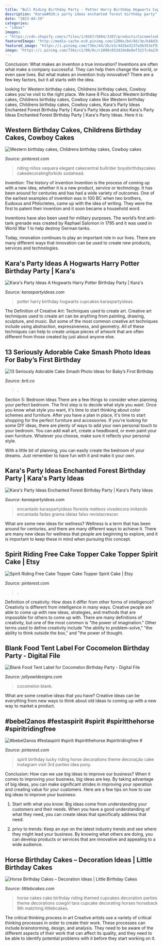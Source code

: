 ```yaml
---
title: "Bull Riding Birthday Party - Potter Harry Birthday Hogwarts Cupcakes Karaspartyideas"
description: "Kara&#039;s party ideas enchanted forest birthday party"
date: "2023-04-29"
categories:
- "ideas"
images:
- "https://cdn.shopify.com/s/files/1/0267/5094/3307/products/CocomelonBirthdayPartyFoodLabelTentNameCardPrintable_1200x1200.jpg?v=1594464926"
featuredImage: "http://media-cache-ec0.pinimg.com/1200x/b4/8d/3e/b48d3ef5db4bc49e36c72a361470da81.jpg"
featured_image: "https://i.pinimg.com/736x/44/2b/e3/442be3237a5b353ef92e83fca18d1d9c.jpg"
image: "https://i.pinimg.com/736x/c1/09/8c/c1098c052d2de8e8ef3227c4a2363086.jpg"
---
```



Conclusion: What makes an invention a true innovation?
Inventions are often what make a company successful. They can help them change the world, or even save lives. But what makes an invention truly innovative? There are a few key factors, but it all starts with the idea.

	

		
looking for Western birthday cakes, Childrens birthday cakes, Cowboy cakes you've visit to the right place. We have 8 Pics about Western birthday cakes, Childrens birthday cakes, Cowboy cakes like Western birthday cakes, Childrens birthday cakes, Cowboy cakes, Kara&#039;s Party Ideas Enchanted Forest Birthday Party | Kara&#039;s Party Ideas and also Kara&#039;s Party Ideas Enchanted Forest Birthday Party | Kara&#039;s Party Ideas. Here it is:
		
    
## Western Birthday Cakes, Childrens Birthday Cakes, Cowboy Cakes

<img loading=lazy src="http://media-cache-ec0.pinimg.com/1200x/b4/8d/3e/b48d3ef5db4bc49e36c72a361470da81.jpg" onerror="this.onerror=null;this.src='https://tse4.mm.bing.net/th?id=OIP.QYhMANlw9EvILCWCH_BQYAHaJ5&amp;pid=15.1';" alt="Western birthday cakes, Childrens birthday cakes, Cowboy cakes">

_Source: pinterest.com_

>riding niños vaquera elegant cakecentral bullrider boysbirthdaycakes cakedecoratingforkids sodahead. 

	

Invention: The history of invention
Invention is the process of coming up with a new idea, whether it is a new product, service or technology. It has been around for centuries and has had a wide variety of outcomes. 
One of the earliest examples of invention was in 100 BC when two brothers, Eudoxus and Philoctetes, came up with the idea of writing. They were the first to patent their invention and it soon became a household word. 

Inventions have also been used for military purposes. The world’s first anti-tank grenade was created by Raphael Salomon in 1795 and it was used in World War 1 to help destroy German tanks. 

Today, innovation continues to play an important role in our lives. There are many different ways that innovation can be used to create new products, services and technologies.

    
## Kara&#039;s Party Ideas A Hogwarts Harry Potter Birthday Party | Kara&#039;s

<img loading=lazy src="http://karaspartyideas.com/wp-content/uploads/2017/07/Hogwarts-Harry-Potter-Birthday-Party-via-Karas-Party-Ideas-KarasPartyIdeas.com9_.jpg" onerror="this.onerror=null;this.src='https://tse4.mm.bing.net/th?id=OIP.WKh6yjujaKEKLtFk9m_yigHaJ3&amp;pid=15.1';" alt="Kara&#039;s Party Ideas A Hogwarts Harry Potter Birthday Party | Kara&#039;s">

_Source: karaspartyideas.com_

>potter harry birthday hogwarts cupcakes karaspartyideas. 

	

The Definition of Creative Art: Techniques used to create art.
Creative art techniques used to create art can be anything from painting, drawing, sculpture, and music. But some of the most common creative art techniques include using abstraction, expressiveness, and geometry. All of these techniques can help to create unique pieces of artwork that are often different from those created by just about anyone else.

    
## 13 Seriously Adorable Cake Smash Photo Ideas For Baby’s First Birthday

<img loading=lazy src="https://www.brit.co/media-library/eyJhbGciOiJIUzI1NiIsInR5cCI6IkpXVCJ9.eyJpbWFnZSI6Imh0dHBzOi8vYXNzZXRzLnJibC5tcy8yMTYzMDg1NS9vcmlnaW4uanBnIiwiZXhwaXJlc19hdCI6MTYxMzA2NjM3N30.RoMBipuF9OkcNk1uI6Fn4lWUFefNhDgQXWucVRQ5eoI/image.jpg?width=1500&amp;coordinates=80%2C0%2C81%2C0&amp;height=2000" onerror="this.onerror=null;this.src='https://tse2.mm.bing.net/th?id=OIP.QTQ0Y5KjUjPANLpEJEK0cwHaI1&amp;pid=15.1';" alt="13 Seriously Adorable Cake Smash Photo Ideas for Baby’s First Birthday">

_Source: brit.co_

>. 

	

Section 5: Bedroom Ideas
There are a few things to consider when planning your perfect bedroom. The first step is to decide what style you want. Once you know what style you want, it's time to start thinking about color schemes and furniture. After you have a plan in place, it's time to start shopping for the perfect furniture and accessories.
If you're looking for some DIY ideas, there are plenty of ways to add your own personal touch to your bedroom. You can add wall art, create a headboard, or even paint your own furniture. Whatever you choose, make sure it reflects your personal style.

With a little bit of planning, you can easily create the bedroom of your dreams. Just remember to have fun with it and make it your own.

    
## Kara&#039;s Party Ideas Enchanted Forest Birthday Party | Kara&#039;s Party Ideas

<img loading=lazy src="http://karaspartyideas.com/wp-content/uploads/2016/11/Enchanted-Forest-Birthday-Party-via-Karas-Party-Ideas-KarasPartyIdeas.com6_.jpeg" onerror="this.onerror=null;this.src='https://tse2.mm.bing.net/th?id=OIP.Ipl5KLrJSeIlUKdWLWOnPwHaLF&amp;pid=15.1';" alt="Kara&#039;s Party Ideas Enchanted Forest Birthday Party | Kara&#039;s Party Ideas">

_Source: karaspartyideas.com_

>encantado karaspartyideas floresta matteos vivadecora imitando encantada fadas grama ideias falso revistacrescer. 

	

What are some new ideas for wellness?
Wellness is a term that has been around for centuries, and there are many different ways to achieve it. There are many new ideas for wellness that people are beginning to explore, and it is important to keep these in mind when pursuing this concept.

    
## Spirit Riding Free Cake Topper Cake Topper Spirit Cake | Etsy

<img loading=lazy src="https://i.pinimg.com/736x/c1/09/8c/c1098c052d2de8e8ef3227c4a2363086.jpg" onerror="this.onerror=null;this.src='https://tse3.mm.bing.net/th?id=OIP.j-c9YuBMP9TLwm_MQE32-gHaHa&amp;pid=15.1';" alt="Spirit Riding Free Cake Topper Cake Topper Spirit Cake | Etsy">

_Source: pinterest.com_

>. 

	

Definition of creativity: How does it differ from other forms of intelligence?
Creativity is different from intelligence in many ways. Creative people are able to come up with new ideas, strategies, and methods that are impossible for others to come up with. 
There are many definitions of creativity, but one of the most common is "the power of imagination." Other terms used to define creativity include "the ability to problem-solve," "the ability to think outside the box," and "the power of thought.

    
## Blank Food Tent Label For Cocomelon Birthday Party - Digital File

<img loading=lazy src="https://cdn.shopify.com/s/files/1/0267/5094/3307/products/CocomelonBirthdayPartyFoodLabelTentNameCardPrintable_1200x1200.jpg?v=1594464926" onerror="this.onerror=null;this.src='https://tse2.mm.bing.net/th?id=OIP.VRu3DSpK6qiom7XhNlXtSwHaGL&amp;pid=15.1';" alt="Blank Food Tent Label for Cocomelon Birthday Party - Digital File">

_Source: jollyowldesigns.com_

>cocomelon blank. 

	

What are some creative ideas that you have?
Creative ideas can be everything from new ways to think about old ideas to coming up with a new way to market a product.

    
## #bebel2anos #festaspirit #spirit #spiritthehorse #spiritridingfree #

<img loading=lazy src="https://i.pinimg.com/736x/44/2b/e3/442be3237a5b353ef92e83fca18d1d9c.jpg" onerror="this.onerror=null;this.src='https://tse4.mm.bing.net/th?id=OIP.YdLc-pfKvI87ZnUZFXa-IAHaGQ&amp;pid=15.1';" alt="#bebel2anos #festaspirit #spirit #spiritthehorse #spiritridingfree #">

_Source: pinterest.com_

>spirit birthday lucky riding horse decorations theme decoração cake instagram visit 3rd parties idea pony. 

	

Conclusion: How can we use big ideas to improve our business?
When it comes to improving your business, big ideas are key. By taking advantage of big ideas, you can make significant strides in improving your operation and creating value for your customers. Here are a few tips on how to use big ideas to improve your business:
1. Start with what you know: Big ideas come from understanding your customers and their needs. When you have a good understanding of what they need, you can create ideas that specifically address that need.

2. privy to trends: Keep an eye on the latest industry trends and see where they might lead your business. By knowing what others are doing, you can develop products or services that are innovative and appealing to a wide audience.


    
## Horse Birthday Cakes – Decoration Ideas | Little Birthday Cakes

<img loading=lazy src="http://www.littlebcakes.com/wp-content/uploads/2014/01/Horse-Cake-Decorations-733x1024.jpg" onerror="this.onerror=null;this.src='https://tse1.mm.bing.net/th?id=OIP.4rFTXXEFfjmka-XZb92gewHaKW&amp;pid=15.1';" alt="Horse Birthday Cakes – Decoration Ideas | Little Birthday Cakes">

_Source: littlebcakes.com_

>horse cakes cake birthday riding themed cupcakes decoration parties theme decorations cowgirl tara cupcake decorating horses horseback 8th matching littlebcakes. 

	

The critical thinking process in art
Creative artists use a variety of critical thinking processes in order to create their work. These processes can include brainstorming, design, and analysis. They need to be aware of the different aspects of their work that can affect its quality, and they need to be able to identify potential problems with it before they start working on it.

